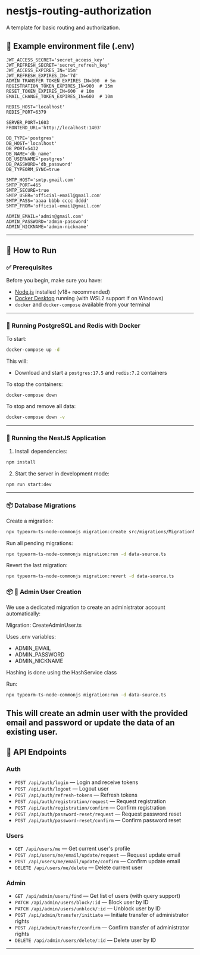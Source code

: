 # nestjs-routing-authorization

A template for basic routing and authorization.

## 📄 Example environment file (.env)

```env
JWT_ACCESS_SECRET='secret_access_key'
JWT_REFRESH_SECRET='secret_refresh_key'
JWT_ACCESS_EXPIRES_IN='15m'
JWT_REFRESH_EXPIRES_IN='7d'
ADMIN_TRANSFER_TOKEN_EXPIRES_IN=300  # 5m
REGISTRATION_TOKEN_EXPIRES_IN=900  # 15m
RESET_TOKEN_EXPIRES_IN=600  # 10m
EMAIL_CHANGE_TOKEN_EXPIRES_IN=600  # 10m

REDIS_HOST='localhost'
REDIS_PORT=6379

SERVER_PORT=1603
FRONTEND_URL='http://localhost:1403'

DB_TYPE='postgres'
DB_HOST='localhost'
DB_PORT=5432
DB_NAME='db_name'
DB_USERNAME='postgres'
DB_PASSWORD='db_password'
DB_TYPEORM_SYNC=true

SMTP_HOST='smtp.gmail.com'
SMTP_PORT=465
SMTP_SECURE=true
SMTP_USER='official-email@gmail.com'
SMTP_PASS='aaaa bbbb cccc dddd'
SMTP_FROM='official-email@gmail.com'

ADMIN_EMAIL='admin@gmail.com'
ADMIN_PASSWORD='admin-password'
ADMIN_NICKNAME='admin-nickname'
```

---

## 🚀 How to Run

### ✅ Prerequisites

Before you begin, make sure you have:

- [Node.js](https://nodejs.org/) installed (v18+ recommended)
- [Docker Desktop](https://www.docker.com/products/docker-desktop/) running (with WSL2 support if on Windows)
- `docker` and `docker-compose` available from your terminal

---

### 🐘 Running PostgreSQL and Redis with Docker

To start:

```bash
docker-compose up -d
```

This will:

- Download and start a `postgres:17.5` and `redis:7.2` containers

To stop the containers:

```bash
docker-compose down
```

To stop and remove all data:

```bash
docker-compose down -v
```

---

### 🧪 Running the NestJS Application

1. Install dependencies:

```bash
npm install
```

2. Start the server in development mode:

```bash
npm run start:dev
```

---

### 📦 Database Migrations

Create a migration:

```bash
npx typeorm-ts-node-commonjs migration:create src/migrations/MigrationName
```

Run all pending migrations:

```bash
npx typeorm-ts-node-commonjs migration:run -d data-source.ts
```

Revert the last migration:

```bash
npx typeorm-ts-node-commonjs migration:revert -d data-source.ts
```

### 📦 👑 Admin User Creation

We use a dedicated migration to create an administrator account automatically:

Migration: CreateAdminUser<TIMESTAMP>.ts

Uses .env variables:

- ADMIN_EMAIL
- ADMIN_PASSWORD
- ADMIN_NICKNAME

Hashing is done using the HashService class

Run:

```bash
npx typeorm-ts-node-commonjs migration:run -d data-source.ts
```

## This will create an admin user with the provided email and password or update the data of an existing user.

## 📡 API Endpoints

### Auth

- `POST /api/auth/login` — Login and receive tokens
- `POST /api/auth/logout` — Logout user
- `POST /api/auth/refresh-tokens` — Refresh tokens
- `POST /api/auth/registration/request` — Request registration
- `POST /api/auth/registration/confirm` — Confirm registration
- `POST /api/auth/password-reset/request` — Request password reset
- `POST /api/auth/password-reset/confirm` — Confirm password reset

### Users

- `GET /api/users/me` — Get current user's profile
- `POST /api/users/me/email/update/request` — Request update email
- `POST /api/users/me/email/update/confirm` — Confirm update email
- `DELETE /api/users/me/delete` — Delete current user

### Admin

- `GET /api/admin/users/find` — Get list of users (with query support)
- `PATCH /api/admin/users/block/:id` — Block user by ID
- `PATCH /api/admin/users/unblock/:id` — Unblock user by ID
- `POST /api/admin/transfer/initiate` — Initiate transfer of administrator rights
- `POST /api/admin/transfer/confirm` — Confirm transfer of administrator rights
- `DELETE /api/admin/users/delete/:id` — Delete user by ID

---
